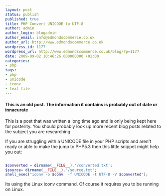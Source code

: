 ```yaml
---
layout: post
status: publish
published: true
title: PHP Convert UNICODE to UTF-8
author: admin
author_login: blogadmin
author_email: info@edmondscommerce.co.uk
author_url: http://www.edmondscommerce.co.uk
wordpress_id: 1177
wordpress_url: http://www.edmondscommerce.co.uk/blog/?p=1177
date: 2009-09-02 10:46:26.000000000 +01:00
categories:
- php
tags:
- php
- unicode
- iconv
- text file
---
```

<div class="oldpost"><h4>This is an old post. The information it contains is probably out of date or innacurate</h4>
<p>
This is a post that was written a long time ago and is only being kept here for posterity.
You should probably look up more recent blog posts related to the subject you are researching
</p>
</div>
If you are struggling with a UNICODE file in your PHP scripts and aren't ready or able to make the jump to PHP5.3 then this little snippet might help you out:

```php

$converted = dirname(__FILE__).'/converted.txt';
$source= dirname(__FILE__).'/source.txt';
shell_exec("iconv -o $conv  -f UNICODE -t UTF-8 -V $converted");

```

Its using the Linux iconv command. Of course it requires you to be running on Linux.

